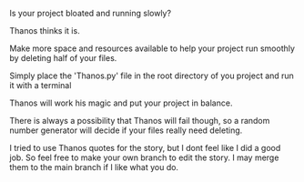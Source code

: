 Is your project bloated and running slowly?

Thanos thinks it is.

Make more space and resources available to help your project run smoothly by deleting half of your files.

Simply place the 'Thanos.py' file in the root directory of you project and run it with a terminal

Thanos will work his magic and put your project in balance.

There is always a possibility that Thanos will fail though, so a random number generator will decide if your files really need deleting.

I tried to use Thanos quotes for the story, but I dont feel like I did a good job. So feel free to make your own branch to edit the story. I may merge them to the main branch if I like what you do.